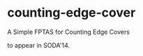 counting-edge-cover
===================

A Simple FPTAS for Counting Edge Covers 

to appear in SODA'14.


